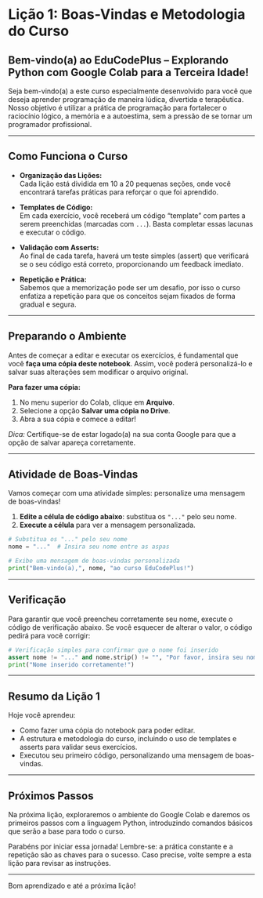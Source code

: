 # Lição 1: Boas-Vindas e Metodologia do Curso

## Bem-vindo(a) ao EduCodePlus – Explorando Python com Google Colab para a Terceira Idade!

Seja bem-vindo(a) a este curso especialmente desenvolvido para você que deseja aprender programação de maneira lúdica, divertida e terapêutica. Nosso objetivo é utilizar a prática de programação para fortalecer o raciocínio lógico, a memória e a autoestima, sem a pressão de se tornar um programador profissional.

---

## Como Funciona o Curso

- **Organização das Lições:**  
  Cada lição está dividida em 10 a 20 pequenas seções, onde você encontrará tarefas práticas para reforçar o que foi aprendido.

- **Templates de Código:**  
  Em cada exercício, você receberá um código “template” com partes a serem preenchidas (marcadas com `...`). Basta completar essas lacunas e executar o código.

- **Validação com Asserts:**  
  Ao final de cada tarefa, haverá um teste simples (assert) que verificará se o seu código está correto, proporcionando um feedback imediato.

- **Repetição e Prática:**  
  Sabemos que a memorização pode ser um desafio, por isso o curso enfatiza a repetição para que os conceitos sejam fixados de forma gradual e segura.

---

## Preparando o Ambiente

Antes de começar a editar e executar os exercícios, é fundamental que você **faça uma cópia deste notebook**. Assim, você poderá personalizá-lo e salvar suas alterações sem modificar o arquivo original.

**Para fazer uma cópia:**
1. No menu superior do Colab, clique em **Arquivo**.
2. Selecione a opção **Salvar uma cópia no Drive**.
3. Abra a sua cópia e comece a editar!

*Dica:* Certifique-se de estar logado(a) na sua conta Google para que a opção de salvar apareça corretamente.

---

## Atividade de Boas-Vindas

Vamos começar com uma atividade simples: personalize uma mensagem de boas-vindas!

1. **Edite a célula de código abaixo**: substitua os `"..."` pelo seu nome.
2. **Execute a célula** para ver a mensagem personalizada.

```python
# Substitua os "..." pelo seu nome
nome = "..."  # Insira seu nome entre as aspas

# Exibe uma mensagem de boas-vindas personalizada
print("Bem-vindo(a),", nome, "ao curso EduCodePlus!")
```

---

## Verificação

Para garantir que você preencheu corretamente seu nome, execute o código de verificação abaixo. Se você esquecer de alterar o valor, o código pedirá para você corrigir:

```python
# Verificação simples para confirmar que o nome foi inserido
assert nome != "..." and nome.strip() != "", "Por favor, insira seu nome na variável 'nome'."
print("Nome inserido corretamente!")
```

---

## Resumo da Lição 1

Hoje você aprendeu:
- Como fazer uma cópia do notebook para poder editar.
- A estrutura e metodologia do curso, incluindo o uso de templates e asserts para validar seus exercícios.
- Executou seu primeiro código, personalizando uma mensagem de boas-vindas.

---

## Próximos Passos

Na próxima lição, exploraremos o ambiente do Google Colab e daremos os primeiros passos com a linguagem Python, introduzindo comandos básicos que serão a base para todo o curso.

Parabéns por iniciar essa jornada! Lembre-se: a prática constante e a repetição são as chaves para o sucesso. Caso precise, volte sempre a esta lição para revisar as instruções.

---

Bom aprendizado e até a próxima lição!
